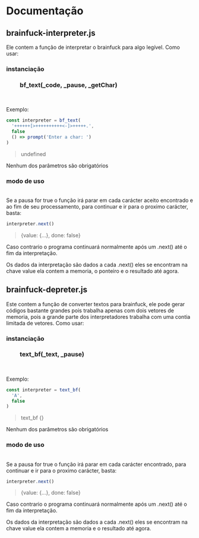# Documentação

## brainfuck-interpreter.js
Ele contem a função de interpretar o brainfuck para algo legível.
Como usar:

### instanciação
### &emsp;&emsp; bf_text(_code, _pause, _getChar)
<br/>

Exemplo:
```javascript
const interpreter = bf_text(
  '++++++[>++++++++++<-]>+++++.',
  false
  () => prompt('Enter a char: ')
)
```
> undefined

Nenhum dos parâmetros são obrigatórios

### modo de uso
<br/>
Se a pausa for true o função irá parar em cada carácter aceito
encontrado e ao fim de seu processamento, para continuar e ir
para o proximo carácter, basta:

```javascript
interpreter.next()
```
> {value: {…}, done: false}

Caso contrario o programa continuará normalmente após um .next()
até o fim da interpretação.

Os dados da interpretação são dados a cada .next() eles se
encontram na chave value ela contem a memoria, o ponteiro e
o resultado até agora.

## brainfuck-depreter.js
Este contem a função de converter textos para brainfuck, ele
pode gerar códigos bastante grandes pois trabalha apenas com
dois vetores de memoria, pois a grande parte dos interpretadores
trabalha com uma contia limitada de vetores. Como usar:

### instanciação
### &emsp;&emsp; text_bf(_text, _pause)
<br/>

Exemplo:
```javascript
const interpreter = text_bf(
  'A',
  false
)
```
> text_bf {<suspended>}

Nenhum dos parâmetros são obrigatórios

### modo de uso
<br/>
Se a pausa for true o função irá parar em cada carácter encontrado,
para continuar e ir para o proximo carácter, basta:

```javascript
interpreter.next()
```
> {value: {…}, done: false}

Caso contrario o programa continuará normalmente após um .next()
até o fim da interpretação.

Os dados da interpretação são dados a cada .next() eles se
encontram na chave value ela contem a memoria e o resultado
até agora.
